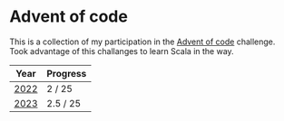 # Advent of code
This is a collection of my participation in the [Advent of code](https://adventofcode.com/) challenge. Took advantage of this challanges to learn Scala in the way.

| Year                                   | Progress |
|----------------------------------------|----------|
| [2022](https://adventofcode.com/2022/) | 2 / 25   |
| [2023](https://adventofcode.com/2023/) | 2.5 / 25 |
